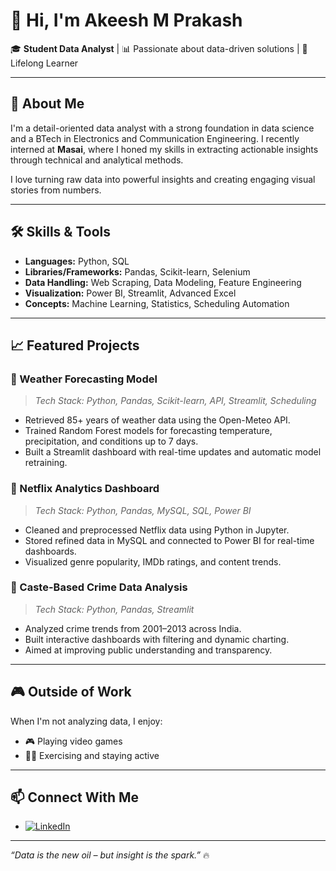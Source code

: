 # 👋 Hi, I'm Akeesh M Prakash

🎓 **Student Data Analyst** | 📊 Passionate about data-driven solutions | 🧠 Lifelong Learner

---

## 🧾 About Me

I'm a detail-oriented data analyst with a strong foundation in data science and a BTech in Electronics and Communication Engineering. I recently interned at **Masai**, where I honed my skills in extracting actionable insights through technical and analytical methods.

I love turning raw data into powerful insights and creating engaging visual stories from numbers.

---

## 🛠️ Skills & Tools

- **Languages:** Python, SQL
- **Libraries/Frameworks:** Pandas, Scikit-learn, Selenium
- **Data Handling:** Web Scraping, Data Modeling, Feature Engineering
- **Visualization:** Power BI, Streamlit, Advanced Excel
- **Concepts:** Machine Learning, Statistics, Scheduling Automation

---

## 📈 Featured Projects

### 🔹 Weather Forecasting Model
> _Tech Stack: Python, Pandas, Scikit-learn, API, Streamlit, Scheduling_

- Retrieved 85+ years of weather data using the Open-Meteo API.
- Trained Random Forest models for forecasting temperature, precipitation, and conditions up to 7 days.
- Built a Streamlit dashboard with real-time updates and automatic model retraining.

### 🔹 Netflix Analytics Dashboard
> _Tech Stack: Python, Pandas, MySQL, SQL, Power BI_

- Cleaned and preprocessed Netflix data using Python in Jupyter.
- Stored refined data in MySQL and connected to Power BI for real-time dashboards.
- Visualized genre popularity, IMDb ratings, and content trends.

### 🔹 Caste-Based Crime Data Analysis
> _Tech Stack: Python, Pandas, Streamlit_

- Analyzed crime trends from 2001–2013 across India.
- Built interactive dashboards with filtering and dynamic charting.
- Aimed at improving public understanding and transparency.

---

## 🎮 Outside of Work

When I'm not analyzing data, I enjoy:
- 🎮 Playing video games
- 🏋️‍♂️ Exercising and staying active

---

## 📫 Connect With Me

- [![LinkedIn](https://img.shields.io/badge/LinkedIn-Profile-blue?logo=linkedin&logoColor=white)](https://www.linkedin.com/in/akeesh-m-959a08327/)

---

*“Data is the new oil – but insight is the spark.”* 🔥


